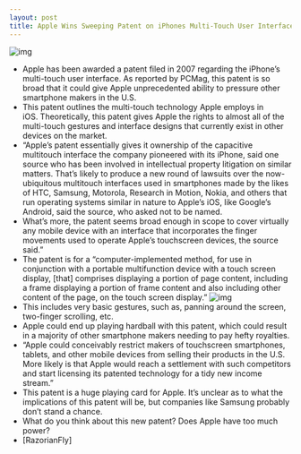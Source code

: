 ```yaml
---
layout: post
title: Apple Wins Sweeping Patent on iPhones Multi-Touch User Interface
---
```

![img](http://media.idownloadblog.com/wp-content/uploads/2011/06/Huge-iPhone-patent.gif)
* Apple has been awarded a patent filed in 2007 regarding the iPhone’s multi-touch user interface. As reported by PCMag, this patent is so broad that it could give Apple unprecedented ability to pressure other smartphone makers in the U.S.
* This patent outlines the multi-touch technology Apple employs in iOS. Theoretically, this patent gives Apple the rights to almost all of the multi-touch gestures and interface designs that currently exist in other devices on the market.
* “Apple’s patent essentially gives it ownership of the capacitive multitouch interface the company pioneered with its iPhone, said one source who has been involved in intellectual property litigation on similar matters. That’s likely to produce a new round of lawsuits over the now-ubiquitous multitouch interfaces used in smartphones made by the likes of HTC, Samsung, Motorola, Research in Motion, Nokia, and others that run operating systems similar in nature to Apple’s iOS, like Google’s Android, said the source, who asked not to be named.
* What’s more, the patent seems broad enough in scope to cover virtually any mobile device with an interface that incorporates the finger movements used to operate Apple’s touchscreen devices, the source said.”
* The patent is for a “computer-implemented method, for use in conjunction with a portable multifunction device with a touch screen display, [that] comprises displaying a portion of page content, including a frame displaying a portion of frame content and also including other content of the page, on the touch screen display.”
![img](http://media.idownloadblog.com/wp-content/uploads/2011/06/Huge-iPhone-patent-2.gif)
* This includes very basic gestures, such as, panning around the screen, two-finger scrolling, etc.
* Apple could end up playing hardball with this patent, which could result in a majority of other smartphone makers needing to pay hefty royalties.
* “Apple could conceivably restrict makers of touchscreen smartphones, tablets, and other mobile devices from selling their products in the U.S. More likely is that Apple would reach a settlement with such competitors and start licensing its patented technology for a tidy new income stream.”
* This patent is a huge playing card for Apple. It’s unclear as to what the implications of this patent will be, but companies like Samsung probably don’t stand a chance.
* What do you think about this new patent? Does Apple have too much power?
* [RazorianFly]

